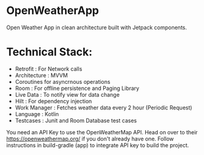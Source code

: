 # OpenWeatherApp
Open Weather App in clean architecture built with Jetpack components.

# Technical Stack:
- Retrofit : For Network calls
- Architecture : MVVM
- Coroutines for asyncrnous operations
- Room : For offline persistence and Paging Library
- Live Data : To notify view for data change
- Hilt : For dependency injection
- Work Manager : Fetches weather data every 2 hour (Periodic Request)
- Language : Kotlin
- Testcases : Junit and Room Database test cases

You need an API Key to use the OpenWeatherMap API. Head on over to their https://openweathermap.org/ if you don't already have one. Follow instructions in build-gradle (app) to integrate API key to build the project.
